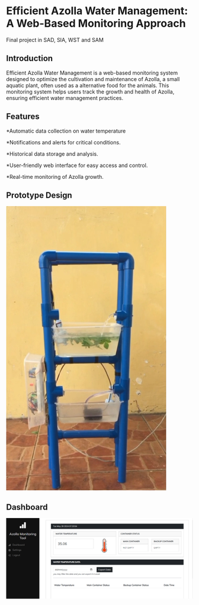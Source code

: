 # Efficient Azolla Water Management: A Web-Based Monitoring Approach
Final project in SAD, SIA, WST and SAM

## Introduction
Efficient Azolla Water Management is a web-based monitoring system designed to optimize the cultivation and maintenance of Azolla, a small aquatic plant, often used as a alternative food for the animals. This monitoring system helps users track the growth and health of Azolla, ensuring efficient water management practices.

## Features

*Automatic data collection on water temperature

*Notifications and alerts for critical conditions.

*Historical data storage and analysis.

*User-friendly web interface for easy access and control.

*Real-time monitoring of Azolla growth.

## Prototype Design

![Prototype Desing](/images/prototype_design.png)

## Dashboard

![Dashboard](/images/dashboard.png)

